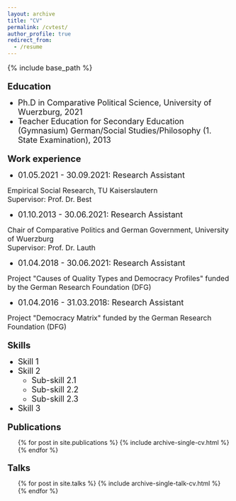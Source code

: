 ```yaml
---
layout: archive
title: "CV"
permalink: /cvtest/
author_profile: true
redirect_from:
  - /resume
---
```


<style>
h1 {
  margin-top: 20px;
  font-size: 20px;
}
li {
   font-size: 18px;
   margin-bottom: 0px;
}
p {
   font-size: 16px;
   margin: 0px;
}

</style>

{% include base_path %}

Education
======
* Ph.D in Comparative Political Science, University of Wuerzburg, 2021
* Teacher Education for Secondary Education (Gymnasium) German/Social Studies/Philosophy (1. State Examination), 2013


Work experience
======
* 01.05.2021 - 30.09.2021: Research Assistant

Empirical Social Research, TU Kaiserslautern

Supervisor: Prof. Dr. Best


* 01.10.2013 - 30.06.2021: Research Assistant

Chair of Comparative Politics and German Government, University of Wuerzburg

Supervisor: Prof. Dr. Lauth


* 01.04.2018 - 30.06.2021: Research Assistant

Project "Causes of Quality Types and Democracy Profiles" funded by the German Research Foundation (DFG)


* 01.04.2016 - 31.03.2018: Research Assistant

Project "Democracy Matrix" funded by the German Research Foundation (DFG)

  
Skills
======
* Skill 1
* Skill 2
  * Sub-skill 2.1
  * Sub-skill 2.2
  * Sub-skill 2.3
* Skill 3

Publications
======
  <ul>{% for post in site.publications %}
    {% include archive-single-cv.html %}
  {% endfor %}</ul>
  
Talks
======
  <ul>{% for post in site.talks %}
    {% include archive-single-talk-cv.html %}
  {% endfor %}</ul>
  
